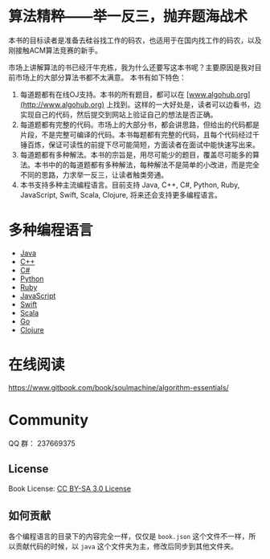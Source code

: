 # 算法精粹——举一反三，抛弃题海战术

本书的目标读者是准备去硅谷找工作的码农，也适用于在国内找工作的码农，以及刚接触ACM算法竞赛的新手。

市场上讲解算法的书已经汗牛充栋，我为什么还要写这本书呢？主要原因是我对目前市场上的大部分算法书都不太满意。 本书有如下特色：

1. 每道题都有在线OJ支持。本书的所有题目，都可以在 [www.algohub.org](http://www.algohub.org) 上找到。这样的一大好处是，读者可以边看书，边实现自己的代码，然后提交到网站上验证自己的想法是否正确。
2. 每道题都有完整的代码。市场上的大部分书，都会讲思路，但给出的代码都是片段，不是完整可编译的代码。本书每题都有完整的代码，且每个代码经过千锤百炼，保证可读性的前提下尽可能简短，方面读者在面试中能快速写出来。
3. 每道题都有多种解法。本书的宗旨是，用尽可能少的题目，覆盖尽可能多的算法。本书中的的每道题都有多种解法，每种解法不是简单的小改进，而是完全不同的思路，力求举一反三，让读者触类旁通。
4. 本书支持多种主流编程语言。目前支持 Java, C++, C#, Python, Ruby, JavaScript, Swift, Scala, Clojure, 将来还会支持更多编程语言。


# 多种编程语言

* [Java](java)
* [C++](cpp)
* [C#](cs)
* [Python](py)
* [Ruby](rb)
* [JavaScript](js)
* [Swift](swift)
* [Scala](scala)
* [Go](go)
* [Clojure](clj)

# 在线阅读

<https://www.gitbook.com/book/soulmachine/algorithm-essentials/>


# Community

QQ 群： 237669375


## License
Book License: [CC BY-SA 3.0 License](http://creativecommons.org/licenses/by-sa/3.0/)


## 如何贡献

各个编程语言的目录下的内容完全一样，仅仅是  `book.json` 这个文件不一样，所以贡献代码的时候，以 `java` 这个文件夹为主，修改后同步到其他文件夹。
